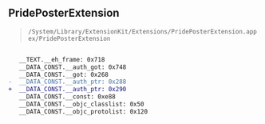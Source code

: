 ## PridePosterExtension

> `/System/Library/ExtensionKit/Extensions/PridePosterExtension.appex/PridePosterExtension`

```diff

   __TEXT.__eh_frame: 0x718
   __DATA_CONST.__auth_got: 0x748
   __DATA_CONST.__got: 0x268
-  __DATA_CONST.__auth_ptr: 0x288
+  __DATA_CONST.__auth_ptr: 0x290
   __DATA_CONST.__const: 0xe88
   __DATA_CONST.__objc_classlist: 0x50
   __DATA_CONST.__objc_protolist: 0x120

```
